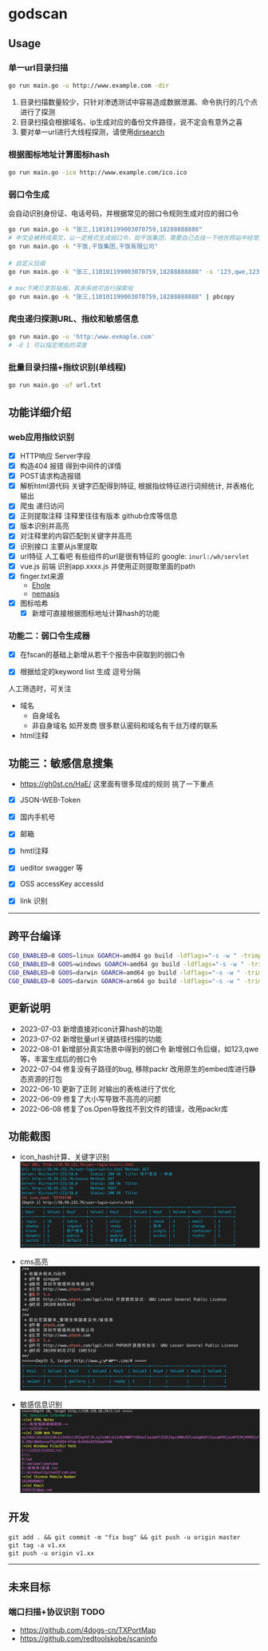 # godscan

## Usage
### 单一url目录扫描
```bash
go run main.go -u http://www.example.com -dir
```
1. 目录扫描数量较少，只针对渗透测试中容易造成数据泄漏、命令执行的几个点进行了探测
2. 目录扫描会根据域名、ip生成对应的备份文件路径，说不定会有意外之喜
3. 要对单一url进行大线程探测，请使用[dirsearch](https://github.com/maurosoria/dirsearch)

### 根据图标地址计算图标hash
```bash
go run main.go -ico http://www.example.com/ico.ico
```

### 弱口令生成
会自动识别身份证、电话号码，并根据常见的弱口令规则生成对应的弱口令
```bash
go run main.go -k "张三,110101199003070759,18288888888"
# 中文会被转成英文，以一定格式生成弱口令，如干饭集团，需要自己去找一下他在网站中经常提到的一些叫法
go run main.go -k "干饭,干饭集团,干饭有限公司"

# 自定义后缀
go run main.go -k "张三,110101199003070759,18288888888" -s '123,qwe,123456'

# mac下拷贝至剪贴板，其余系统可自行探索哈
go run main.go -k "张三,110101199003070759,18288888888" | pbcopy
```

### 爬虫递归探测URL、指纹和敏感信息
```bash
go run main.go -u 'http:/www.exmaple.com' 
# -d 1 可以指定爬虫的深度
```

### 批量目录扫描+指纹识别(单线程)
```bash
go run main.go -uf url.txt
```




## 功能详细介绍
### web应用指纹识别 
- [x] HTTP响应 Server字段
- [x] 构造404 报错 得到中间件的详情
- [x] POST请求构造报错 
- [x] 解析html源代码 关键字匹配得到特征, 根据指纹特征进行词频统计, 并表格化输出
- [x] 爬虫 递归访问
- [x] 正则提取注释 注释里往往有版本 github仓库等信息
- [x] 版本识别并高亮
- [x] 对注释里的内容匹配到关键字并高亮
- [x] 识别接口 主要从js里提取
- [x] url特征 人工看吧 有些组件的url是很有特征的 google: `inurl:/wh/servlet`
- [x] vue.js 前端 识别app.xxxx.js 并使用正则提取里面的path
- [x] finger.txt来源
  * [Ehole](https://raw.githubusercontent.com/EdgeSecurityTeam/EHole/main/finger.json)
  * [nemasis](https://www.nemasisva.com/resource-library/Nemasis-Supported-Applications-Hardware-and-Platforms.pdf)
- [x] 图标哈希
  - [x] 新增可直接根据图标地址计算hash的功能

### 功能二：弱口令生成器
- [x] 在fscan的基础上新增从若干个报告中获取到的弱口令
- [x] 根据给定的keyword list 生成 逗号分隔


人工筛选时，可关注
* 域名 
  * 自身域名
  * 非自身域名 如开发商 很多默认密码和域名有千丝万缕的联系
* html注释


## 功能三：敏感信息搜集
* https://gh0st.cn/HaE/
这里面有很多现成的规则 挑了一下重点
- [x] JSON-WEB-Token
- [x] 国内手机号
- [x] 邮箱
- [x] hmtl注释
- [x] ueditor swagger 等
- [x] OSS accessKey accessId
- [x] link 识别  


---


## 跨平台编译
```bash
CGO_ENABLED=0 GOOS=linux GOARCH=amd64 go build -ldflags="-s -w " -trimpath -o godscan_linux_amd64 
CGO_ENABLED=0 GOOS=windows GOARCH=amd64 go build -ldflags="-s -w " -trimpath -o godscan_win_amd64
CGO_ENABLED=0 GOOS=darwin GOARCH=amd64 go build -ldflags="-s -w " -trimpath -o godscan_darwin_amd64
CGO_ENABLED=0 GOOS=darwin GOARCH=arm64 go build -ldflags="-s -w " -trimpath -o godscan_darwin_arm64
```

## 更新说明
* 2023-07-03 新增直接对icon计算hash的功能
* 2023-07-02 新增批量url关键路径扫描的功能
* 2022-08-01 新增部分真实场景中得到的弱口令 新增弱口令后缀，如123,qwe等，丰富生成后的弱口令
* 2022-07-04 修复没有子路径的bug, 移除packr 改用原生的embed库进行静态资源的打包
* 2022-06-10 更新了正则 对输出的表格进行了优化
* 2022-06-09 修复了大小写导致不高亮的问题
* 2022-06-08 修复了os.Open导致找不到文件的错误，改用packr库

## 功能截图
* icon_hash计算、关键字识别
![image](https://github.com/godspeedcurry/godscan/blob/master/images/img1.jpg)

* cms高亮
![image](https://github.com/godspeedcurry/godscan/blob/master/images/img2.png)

* 敏感信息识别
![image](https://github.com/godspeedcurry/godscan/blob/master/images/img3.png)

## 开发
```
git add . && git commit -m "fix bug" && git push -u origin master
git tag -a v1.xx
git push -u origin v1.xx
```

---
## 未来目标

### 端口扫描+协议识别 TODO
* https://github.com/4dogs-cn/TXPortMap
* https://github.com/redtoolskobe/scaninfo
